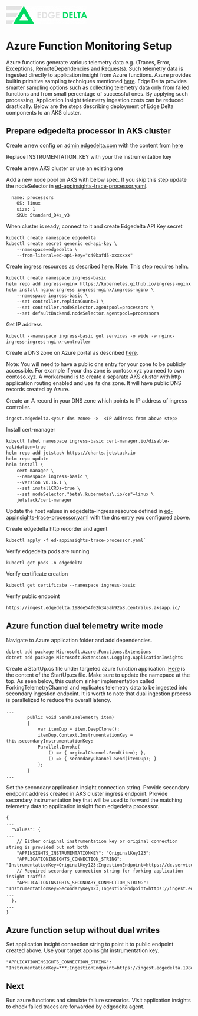 
<div class="heading">
    <img src="./.gitbook/assets/logo.png">
</div>

# Azure Function Monitoring Setup

Azure functions generate various telemetry data e.g. \(Traces, Error, Exceptions, RemoteDependencies and Requests\). Such telemetry data is ingested directly to application insight from Azure functions. Azure provides builtin primitive sampling techniques mentioned [here](https://docs.microsoft.com/en-us/azure/azure-monitor/app/sampling). Edge Delta provides smarter sampling options such as collecting telemetry data only from failed functions and from small percentage of successful ones. By applying such processing, Application Insight telemetry ingestion costs can be reduced drastically. Below are the steps describing deployment of Edge Delta components to an AKS cluster.

## Prepare edgedelta processor in AKS cluster

Create a new config on [admin.edgedelta.com](https://admin.edgedelta.com/) with the content from [here](https://github.com/eddocs/doc/tree/51eff2ab7f42d72460f771c88a373ea5fee305e4/appendices/aks_appinsight_trace_processor_agent_config.yaml)

Replace INSTRUMENTATION\_KEY with your the instrumentation key

Create a new AKS cluster or use an existing one

Add a new node pool on AKS with below spec. If you skip this step update the nodeSelector in [ed-appinsights-trace-processor.yaml](https://github.com/eddocs/doc/tree/51eff2ab7f42d72460f771c88a373ea5fee305e4/appendices/ed-appinsights-trace-processor.yaml).

```text
  name: processors 
    OS: linux
    size: 1
    SKU: Standard_D4s_v3
```

When cluster is ready, connect to it and create Edgedelta API Key secret

```text
kubectl create namespace edgedelta
kubectl create secret generic ed-api-key \
    --namespace=edgedelta \
    --from-literal=ed-api-key="c40bafd5-xxxxxxx"
```

Create ingress resources as described [here](https://docs.microsoft.com/en-us/azure/aks/ingress-tls). Note: This step requires helm.

```text
kubectl create namespace ingress-basic
helm repo add ingress-nginx https://kubernetes.github.io/ingress-nginx
helm install nginx-ingress ingress-nginx/ingress-nginx \
    --namespace ingress-basic \
    --set controller.replicaCount=1 \
    --set controller.nodeSelector.agentpool=processors \
    --set defaultBackend.nodeSelector.agentpool=processors
```

Get IP address

```text
kubectl --namespace ingress-basic get services -o wide -w nginx-ingress-ingress-nginx-controller
```

Create a DNS zone on Azure portal as described [here](https://docs.microsoft.com/en-us/azure/dns/dns-getstarted-portal).

Note: You will need to have a public dns entry for your zone to be publicly accessible. For example if your dns zone is contoso.xyz you need to own contoso.xyz. A workaround is to create a separate AKS cluster with http application routing enabled and use its dns zone. It will have public DNS records created by Azure.

Create an A record in your DNS zone which points to IP address of ingress controller.

```text
ingest.edgedelta.<your dns zone> ->  <IP Address from above step>
```

Install cert-manager

```text
kubectl label namespace ingress-basic cert-manager.io/disable-validation=true
helm repo add jetstack https://charts.jetstack.io
helm repo update
helm install \
    cert-manager \
    --namespace ingress-basic \
    --version v0.16.1 \
    --set installCRDs=true \
    --set nodeSelector."beta\.kubernetes\.io/os"=linux \
    jetstack/cert-manager
```

Update the host values in edgedelta-ingress resource defined in [ed-appinsights-trace-processor.yaml](https://github.com/eddocs/doc/tree/51eff2ab7f42d72460f771c88a373ea5fee305e4/appendices/ed-appinsights-trace-processor.yaml) with the dns entry you configured above.

Create edgedelta http recorder and agent

```text
kubectl apply -f ed-appinsights-trace-processor.yaml`
```

Verify edgedelta pods are running

```text
kubectl get pods -n edgedelta
```

Verify certificate creation

```text
kubectl get certificate --namespace ingress-basic
```

Verify public endpoint

```text
https://ingest.edgedelta.198de54f02b345ab92a8.centralus.aksapp.io/
```

## Azure function dual telemetry write mode

Navigate to Azure application folder and add dependencies.

```text
dotnet add package Microsoft.Azure.Functions.Extensions
dotnet add package Microsoft.Extensions.Logging.ApplicationInsights
```

Create a StartUp.cs file under targeted azure function application. [Here](https://github.com/eddocs/doc/tree/51eff2ab7f42d72460f771c88a373ea5fee305e4/appendices/azure_function_startup.cs) is the content of the StartUp.cs file. Make sure to update the namepace at the top. As seen below, this custom sinker implementation called ForkingTelemetryChannel and replicates telemetry data to be ingested into secondary ingestion endpoint. It is worth to note that dual ingestion process is parallelized to reduce the overall latency.

```text
...
        public void Send(ITelemetry item)
        {
            var itemDup = item.DeepClone();
            itemDup.Context.InstrumentationKey = this.secondaryInstrumentationKey;
            Parallel.Invoke(
                () => { orginalChannel.Send(item); },
                () => { secondaryChannel.Send(itemDup); }
            );
        }
...
```

Set the secondary application insight connection string. Provide secondary endpoint address created in AKS cluster ingress endpoint. Provide secondary instrumentation key that will be used to forward the matching telemetry data to application insight from edgedelta processor.

```text
{
...
  "Values": {
...
    // Either original instrumentation key or original connection string is provided but not both
    "APPINSIGHTS_INSTRUMENTATIONKEY": "OriginalKey123";
    "APPLICATIONINSIGHTS_CONNECTION_STRING": "InstrumentationKey=OriginalKey123;IngestionEndpoint=https://dc.services.visualstudio.com",
    // Required secondary connection string for forking application insight traffic
    "APPLICATIONINSIGHTS_SECONDARY_CONNECTION_STRING": "InstrumentationKey=SecondaryKey123;IngestionEndpoint=https://ingest.edgedelta.198de54f02b345ab92a8.centralus.aksapp.io",
...
  },
...
}
```

## Azure function setup without dual writes

Set application insight connection string to point it to public endpoint created above. Use your target appinsight instrumentation key.

```text
"APPLICATIONINSIGHTS_CONNECTION_STRING": "InstrumentationKey=***;IngestionEndpoint=https://ingest.edgedelta.198de54f02b345ab92a8.centralus.aksapp.io",
```

## Next

Run azure functions and simulate failure scenarios. Visit application insights to check failed traces are forwarded by edgedelta agent.

